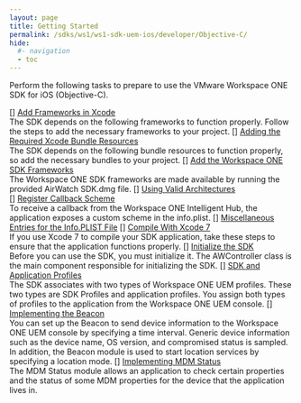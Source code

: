 ```yaml
---
layout: page
title: Getting Started
permalink: /sdks/ws1/ws1-sdk-uem-ios/developer/Objective-C/
hide:
  #- navigation
  - toc
---
```


Perform the following tasks to prepare to use the VMware Workspace ONE SDK for iOS (Objective-C).

[] [Add Frameworks in Xcode]()  
The SDK depends on the following frameworks to function properly. Follow the steps to add the necessary frameworks to your project.
[] [Adding the Required Xcode Bundle Resources]()  
The SDK depends on the following bundle resources to function properly, so add the necessary bundles to your project.
[] [Add the Workspace ONE SDK Frameworks]()  
The Workspace ONE SDK frameworks are made available by running the provided AirWatch SDK.dmg file.
[] [Using Valid Architectures]()  
[] [Register Callback Scheme]()  
To receive a callback from the Workspace ONE Intelligent Hub, the application exposes a custom scheme in the info.plist.
[] [Miscellaneous Entries for the Info.PLIST File]()
[] [Compile With Xcode 7]()  
If you use Xcode 7 to compile your SDK application, take these steps to ensure that the application functions properly.
[] [Initialize the SDK]()  
Before you can use the SDK, you must initialize it. The AWController class is the main component responsible for initializing the SDK.
[] [SDK and Application Profiles]()  
The SDK associates with two types of Workspace ONE UEM profiles. These two types are SDK Profiles and application profiles. You assign both types of profiles to the application from the Workspace ONE UEM console.
[] [Implementing the Beacon]()  
You can set up the Beacon to send device information to the Workspace ONE UEM console by specifying a time interval. Generic device information such as the device name, OS version, and compromised status is sampled. In addition, the Beacon module is used to start location services by specifying a location mode.
[] [Implementing MDM Status]()  
The MDM Status module allows an application to check certain properties and the status of some MDM properties for the device that the application lives in.